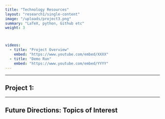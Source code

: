 ```yaml
---
title: "Technology Resources"
layout: "research1/single-content"
image: "/uploads/project3.png"
summary: "LaTeX, python, Github etc"
weight: 3



videos:
  - title: "Project Overview"
    embed: "https://www.youtube.com/embed/XXXX"
  - title: "Demo Run"
    embed: "https://www.youtube.com/embed/YYYY"
---
```




---

## Project 1: 


---

## Future Directions: Topics of Interest
